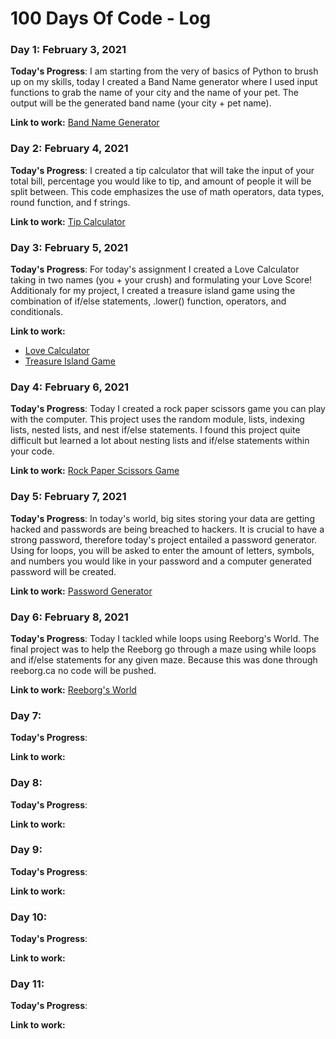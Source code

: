 # 100 Days Of Code - Log

### Day 1: February 3, 2021

**Today's Progress**: I am starting from the very of basics of Python to brush up on my skills, today I created a Band Name generator where I used input functions to grab the name of your city and the name of your pet. The output will be the generated band name (your city + pet name).

**Link to work:** [Band Name Generator](https://github.com/poojanagrecha/100-days-of-code/blob/master/Code/Day1_Band_Name_Gen.py)

### Day 2: February 4, 2021

**Today's Progress**: I created a tip calculator that will take the input of your total bill, percentage you would like to tip, and amount of people it will be split between. This code emphasizes the use of math operators, data types, round function, and f strings.

**Link to work:** [Tip Calculator](https://github.com/poojanagrecha/100-days-of-code/blob/master/Code/Day2_Tip_Calc.py)

### Day 3: February 5, 2021

**Today's Progress**: For today's assignment I created a Love Calculator taking in two names (you + your crush) and formulating your Love Score! Additionaly for my project, I created a treasure island game using the combination of if/else statements, .lower() function, operators, and conditionals.

**Link to work:** 
* [Love Calculator](https://github.com/poojanagrecha/100-days-of-code/blob/master/Code/Day3_Love_Calculator.py)
* [Treasure Island Game](https://github.com/poojanagrecha/100-days-of-code/blob/master/Code/Day3_Treasure_Island_Game.py)

### Day 4: February 6, 2021

**Today's Progress**: Today I created a rock paper scissors game you can play with the computer. This project uses the random module, lists, indexing lists, nested lists, and nest if/else statements. I found this project quite difficult but learned a lot about nesting lists and if/else statements within your code. 

**Link to work:** [Rock Paper Scissors Game](https://github.com/poojanagrecha/100-days-of-code/blob/master/Code/Day4_RockPaperScissors.py)

### Day 5: February 7, 2021

**Today's Progress**: In today's world, big sites storing your data are getting hacked and passwords are being breached to hackers. It is crucial to have a strong password, therefore today's project entailed a password generator. Using for loops, you will be asked to enter the amount of letters, symbols, and numbers you would like in your password and a computer generated password will be created. 

**Link to work:** [Password Generator](https://github.com/poojanagrecha/100-days-of-code/blob/master/Code/Day5_PasswordGenerator.py)

### Day 6: February 8, 2021

**Today's Progress**: Today I tackled while loops using Reeborg's World. The final project was to help the Reeborg go through a maze using while loops and if/else statements for any given maze. Because this was done through reeborg.ca no code will be pushed.

**Link to work:** [Reeborg's World](https://reeborg.ca/reeborg.html?lang=en&mode=python&menu=worlds%2Fmenus%2Freeborg_intro_en.json&name=Maze&url=worlds%2Ftutorial_en%2Fmaze1.json)

### Day 7: 

**Today's Progress**: 

**Link to work:** 

### Day 8: 

**Today's Progress**: 

**Link to work:** 

### Day 9: 

**Today's Progress**: 

**Link to work:** 

### Day 10: 

**Today's Progress**: 

**Link to work:** 

### Day 11: 

**Today's Progress**: 

**Link to work:** 
